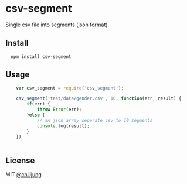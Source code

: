# csv-segment

Single csv file into segments (json format).

## Install

```
  npm install csv-segment
```

## Usage

```javascript
	var csv_segment = require('csv_segment');

	csv_segment('test/data/gender.csv', 10, function(err, result) {
		if(err) {
			throw Error(err);
		}else {
			// an json array seperate csv to 10 segments
			console.log(result);
		}
	})
	
```


## License

MIT [@chilijung](http://github.com/chilijung)
